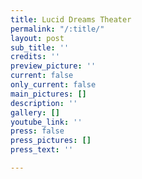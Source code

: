 ```yaml
---
title: Lucid Dreams Theater
permalink: "/:title/"
layout: post
sub_title: ''
credits: ''
preview_picture: ''
current: false
only_current: false
main_pictures: []
description: ''
gallery: []
youtube_link: ''
press: false
press_pictures: []
press_text: ''

---
```

